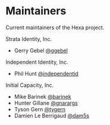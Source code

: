 # Maintainers

Current maintainers of the Hexa project.

Strata Identity, Inc.
* Gerry Gebel [@ggebel](https://github.com/ggebel)

Independent Identity, Inc.
* Phil Hunt [@independentid](https://github.com/independentid)

Initial Capacity, Inc.
* Mike Barinek [@barinek](https://github.com/barinek)
* Hunter Gillane [@gnarargs](https://github.com/gnarargs)
* Tyson Gern [@tygern](https://github.com/tygern)
* Damien Le Berrigaud [@dam5s](https://github.com/dam5s)
